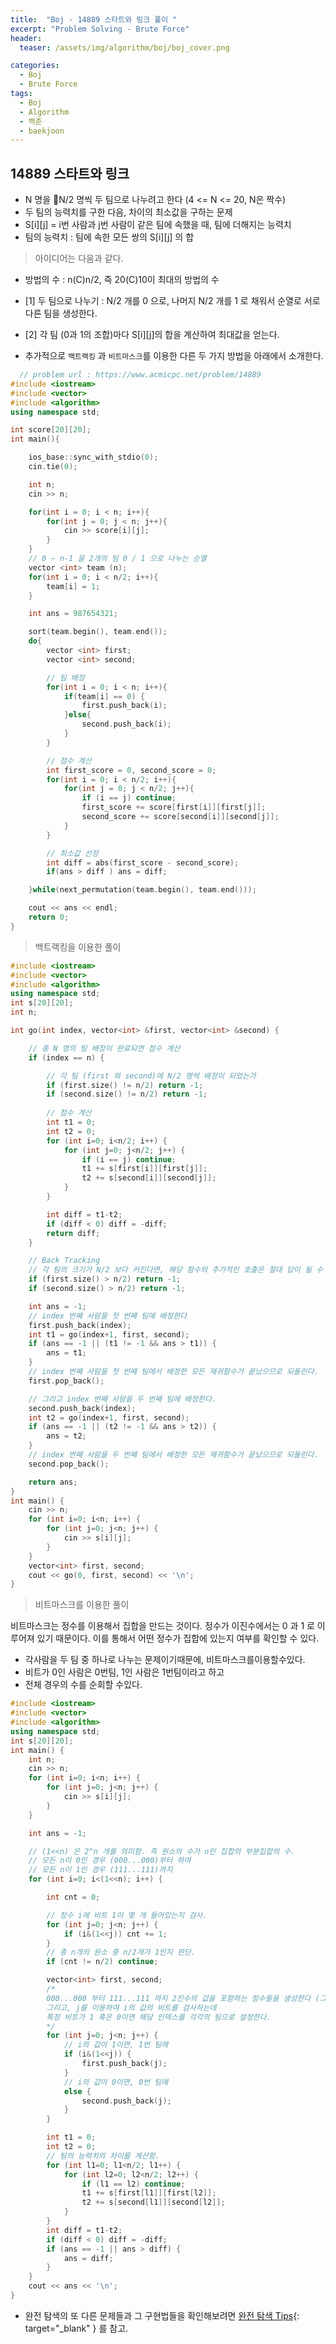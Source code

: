 ```yaml
---
title:  "Boj - 14889 스타트와 링크 풀이 "
excerpt: "Problem Solving - Brute Force"
header:
  teaser: /assets/img/algorithm/boj/boj_cover.png

categories:
  - Boj
  - Brute Force
tags:
  - Boj
  - Algorithm
  - 백준
  - baekjoon
---
```

## 14889 스타트와 링크

- N 명을 N/2 명씩 두 팀으로 나누려고 한다 (4 <= N <= 20, N은 짝수)
- 두 팀의 능력치를 구한 다음, 차이의 최소값을 구하는 문제
- S[i][j] = i번 사람과 j번 사람이 같은 팀에 속했을 때, 팀에 더해지는 능력치
- 팀의 능력치 : 팀에 속한 모든 쌍의 S[i][j] 의 합

> 아이디어는 다음과 같다.
  - 방법의 수 : n(C)n/2, 즉 20(C)10이 최대의 방법의 수
  - [1] 두 팀으로 나누기 : N/2 개를 0 으로, 나머지 N/2 개를 1 로 채워서 순열로 서로 다른 팀을 생성한다.
  - [2] 각 팀 (0과 1의 조합)마다 S[i][j]의 합을 계산하여 최대값을 얻는다.

- 추가적으로 `백트랙킹` 과 `비트마스크`를 이용한 다른 두 가지 방법을 아래에서 소개한다.

```cpp
  // problem url : https://www.acmicpc.net/problem/14889
#include <iostream>
#include <vector>
#include <algorithm>
using namespace std;

int score[20][20];
int main(){

    ios_base::sync_with_stdio(0);
    cin.tie(0);

    int n;
    cin >> n;

    for(int i = 0; i < n; i++){
        for(int j = 0; j < n; j++){
            cin >> score[i][j];
        }
    }
    // 0 ~ n-1 을 2개의 팀 0 / 1 으로 나누는 순열
    vector <int> team (n);
    for(int i = 0; i < n/2; i++){
        team[i] = 1;
    }

    int ans = 987654321;

    sort(team.begin(), team.end());
    do{
        vector <int> first;
        vector <int> second;

        // 팀 배정
        for(int i = 0; i < n; i++){
            if(team[i] == 0) {
                first.push_back(i);
            }else{
                second.push_back(i);
            }
        }

        // 점수 계산
        int first_score = 0, second_score = 0;
        for(int i = 0; i < n/2; i++){
            for(int j = 0; j < n/2; j++){
                if (i == j) continue;
                first_score += score[first[i]][first[j]];
                second_score += score[second[i]][second[j]];
            }
        }

        // 최소값 선정
        int diff = abs(first_score - second_score);
        if(ans > diff ) ans = diff;

    }while(next_permutation(team.begin(), team.end()));

    cout << ans << endl;
    return 0;
}
```

> 백트랙킹을 이용한 풀이

```cpp
#include <iostream>
#include <vector>
#include <algorithm>
using namespace std;
int s[20][20];
int n;

int go(int index, vector<int> &first, vector<int> &second) {

    // 총 N 명의 팀 배정이 완료되면 점수 계산
    if (index == n) {

        // 각 팀 (first 와 second)에 N/2 명씩 배정이 되었는가
        if (first.size() != n/2) return -1;
        if (second.size() != n/2) return -1;
        
        // 점수 계산
        int t1 = 0;
        int t2 = 0;
        for (int i=0; i<n/2; i++) {
            for (int j=0; j<n/2; j++) {
                if (i == j) continue;
                t1 += s[first[i]][first[j]];
                t2 += s[second[i]][second[j]];
            }
        }

        int diff = t1-t2;
        if (diff < 0) diff = -diff;
        return diff;
    }

    // Back Tracking
    // 각 팀의 크기가 N/2 보다 커진다면, 해당 함수의 추가적인 호출은 절대 답이 될 수 없다.
    if (first.size() > n/2) return -1;
    if (second.size() > n/2) return -1;

    int ans = -1;
    // index 번째 사람을 첫 번째 팀에 배정한다
    first.push_back(index);
    int t1 = go(index+1, first, second);
    if (ans == -1 || (t1 != -1 && ans > t1)) {
        ans = t1;
    }
    // index 번째 사람을 첫 번째 팀에서 배정한 모든 재귀함수가 끝났으므로 되돌린다.
    first.pop_back();

    // 그리고 index 번째 사람을 두 번째 팀에 배정한다.
    second.push_back(index);
    int t2 = go(index+1, first, second);
    if (ans == -1 || (t2 != -1 && ans > t2)) {
        ans = t2;
    }
    // index 번째 사람을 두 번째 팀에서 배정한 모든 재귀함수가 끝났으므로 되돌린다.
    second.pop_back();

    return ans;
}
int main() {
    cin >> n;
    for (int i=0; i<n; i++) {
        for (int j=0; j<n; j++) {
            cin >> s[i][j];
        }
    }
    vector<int> first, second;
    cout << go(0, first, second) << '\n';
}
```

> 비트마스크를 이용한 풀이

비트마스크는 정수를 이용해서 집합을 만드는 것이다.
정수가 이진수에서는 0 과 1 로 이루어져 있기 때문이다.
이를 통해서 어떤 정수가 집합에 있는지 여부를 확인할 수 있다. 

- 각사람을 두 팀 중 하나로 나누는 문제이기때문에, 비트마스크를이용할수있다. 
- 비트가 0인 사람은 0번팀, 1인 사람은 1번팀이라고 하고
- 전체 경우의 수를 순회할 수있다.


```cpp
#include <iostream>
#include <vector>
#include <algorithm>
using namespace std;
int s[20][20];
int main() {
    int n;
    cin >> n;
    for (int i=0; i<n; i++) {
        for (int j=0; j<n; j++) {
            cin >> s[i][j];
        }
    }

    int ans = -1;

    // (1<<n) 은 2^n 개를 의미함. 즉 원소의 수가 n인 집합의 부분집합의 수.
    // 모든 n이 0인 경우 (000...000)부터 하여 
    // 모든 n이 1인 경우 (111...111)까지
    for (int i=0; i<(1<<n); i++) {

        int cnt = 0;

        // 정수 i에 비트 1이 몇 개 들어있는지 검사. 
        for (int j=0; j<n; j++) {
            if (i&(1<<j)) cnt += 1;
        }
        // 총 n개의 원소 중 n/2개가 1인지 판단.
        if (cnt != n/2) continue;

        vector<int> first, second;
        /*
        000...000 부터 111...111 까지 2진수의 값을 포함하는 정수들을 생성한다 (그 값은 i이다.)
        그리고, j를 이용하여 i의 값의 비트를 검사하는데
        특정 비트가 1 혹은 0이면 해당 인덱스를 각각의 팀으로 설정한다.
        */
        for (int j=0; j<n; j++) {
            // i의 값이 1이면, 1번 팀에 
            if (i&(1<<j)) {
                first.push_back(j);
            } 
            // i의 값이 0이면, 0번 팀에
            else {
                second.push_back(j);
            }
        }

        int t1 = 0;
        int t2 = 0;
        // 팀의 능력치의 차이를 계산함.
        for (int l1=0; l1<n/2; l1++) {
            for (int l2=0; l2<n/2; l2++) {
                if (l1 == l2) continue;
                t1 += s[first[l1]][first[l2]];
                t2 += s[second[l1]][second[l2]];
            }
        }
        int diff = t1-t2;
        if (diff < 0) diff = -diff;
        if (ans == -1 || ans > diff) {
            ans = diff;
        }
    }
    cout << ans << '\n';
} 
```

- 완전 탐색의 또 다른 문제들과 그 구현법들을 확인해보려면 [완전 탐색 Tips](https://hyunjae-lee.github.io/problem%20solving/bruteforce/){: target="_blank" } 를 참고.